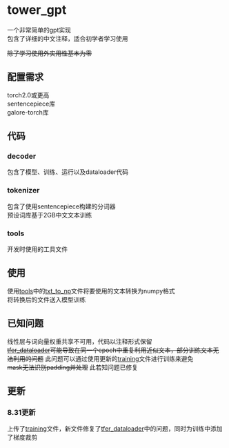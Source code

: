 # tower_gpt
一个非常简单的gpt实现<br>
包含了详细的中文注释，适合初学者学习使用

~~除了学习使用外实用性基本为零~~

## 配置需求
torch2.0或更高<br>
sentencepiece库<br>
galore-torch库<br>

## 代码
### decoder
包含了模型、训练、运行以及dataloader代码
### tokenizer
包含了使用sentencepiece构建的分词器<br>
预设词库基于2GB中文文本训练
### tools
开发时使用的工具文件

## 使用
使用[tools](https://github.com/midway2333/tower_gpt/tree/main/tools)中的[txt_to_np](https://github.com/midway2333/tower_gpt/blob/main/tools/txt_to_np.py)文件将要使用的文本转换为numpy格式<br>
将转换后的文件送入模型训练

## 已知问题
线性层与词向量权重共享不可用，代码以注释形式保留<br>
~~[tfer_dataloader](https://github.com/midway2333/tower_gpt/blob/main/decoder/tfer_dataloader.py)可能导致在同一个epoch中重复利用近似文本，部分训练文本无法利用的问题~~ 此问题可以通过使用更新的[training](https://github.com/midway2333/tower_gpt/blob/main/decoder/training.py)文件进行训练来避免<br>
~~mask无法识别padding并处理~~ 此若知问题已修复

## 更新
### 8.31更新
上传了[training](https://github.com/midway2333/tower_gpt/blob/main/decoder/training.py)文件，新文件修复了[tfer_dataloader](https://github.com/midway2333/tower_gpt/blob/main/decoder/tfer_dataloader.py)中的问题，同时为训练中添加了梯度裁剪
